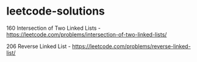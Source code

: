 # leetcode-solutions

160 Intersection of Two Linked Lists - https://leetcode.com/problems/intersection-of-two-linked-lists/

206 Reverse Linked List - https://leetcode.com/problems/reverse-linked-list/
